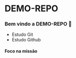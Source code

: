# DEMO-REPO

### Bem vindo a DEMO-REPO :tada:

*   Estudo Git
*   Estudo Github

#### Foco na missão